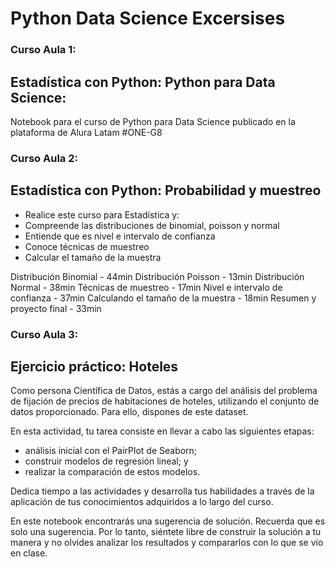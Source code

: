 # Python Data Science Excersises

### Curso Aula 1:
## Estadística con Python: Python para Data Science: 
Notebook para el curso de Python para Data Science publicado en la plataforma de Alura Latam #ONE-G8

### Curso Aula 2:
## Estadística con Python: Probabilidad y muestreo
- Realice este curso para Estadística y:
- Compreende las distribuciones de binomial, poisson y normal
- Entiende que es nivel e intervalo de confianza
- Conoce técnicas de muestreo
- Calcular el tamaño de la muestra

Distribución Binomial - 44min
Distribución Poisson - 13min
Distribución Normal - 38min
Técnicas de muestreo - 17min
Nivel e intervalo de confianza - 37min
Calculando el tamaño de la muestra - 18min
Resumen y proyecto final  - 33min

### Curso Aula 3:
## Ejercicio práctico: Hoteles
Como persona Científica de Datos, estás a cargo del análisis del problema de fijación de precios de habitaciones de hoteles, utilizando el conjunto de datos proporcionado. Para ello, dispones de este dataset.

En esta actividad, tu tarea consiste en llevar a cabo las siguientes etapas:

- análisis inicial con el PairPlot de Seaborn;
- construir modelos de regresión lineal; y
- realizar la comparación de estos modelos.

Dedica tiempo a las actividades y desarrolla tus habilidades a través de la aplicación de tus conocimientos adquiridos a lo largo del curso.

En este notebook encontrarás una sugerencia de solución. Recuerda que es solo una sugerencia. Por lo tanto, siéntete libre de construir la solución a tu manera y no olvides analizar los resultados y compararlos con lo que se vio en clase.
